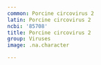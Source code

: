 ```yaml
---
common: Porcine circovirus 2
latin: Porcine circovirus 2
ncbi: '85708'
title: Porcine circovirus 2
group: Viruses
image: .na.character

---
```

